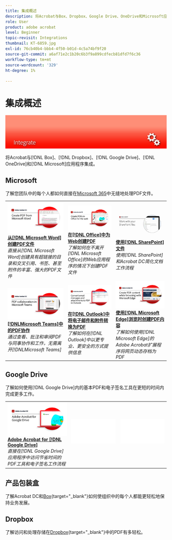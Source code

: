 ```yaml
---
title: 集成概述
description: 将Acrobat与Box、Dropbox、Google Drive、OneDrive和Microsoft应用程序集成
role: User
product: adobe acrobat
level: Beginner
topic-revisit: Integrations
thumbnail: KT-6859.jpg
exl-id: 76cb40b4-bbb4-4f50-b01d-4c5a74bf9f20
source-git-commit: a6af71e2c1b20c6b3f9a899cdfecb81dfd7f6c36
workflow-type: tm+mt
source-wordcount: '329'
ht-degree: 1%

---
```


# 集成概述

![Acrobat集成图像](../assets/Hero-Integrate.png)

将Acrobat与[!DNL Box]、[!DNL Dropbox]、[!DNL Google Drive]、[!DNL OneDrive]和[!DNL Microsoft]应用程序集成。

## Microsoft

了解您团队中的每个人都如何直接在[Microsoft 365](https://www.adobe.com/documentcloud/integrations/microsoft-office-365.html)中无缝地处理PDF文件。

<table style="table-layout:fixed">
<tr>
  <td>
    <a href="createfromword.md">
      <img alt="从Microsoft Word创建PDF文件" src="../assets/CreateWord.png" />
    </a>
    <div>
    <a href="createfromword.md"><strong>从[!DNL Microsoft Word]创建PDF文件</strong></a>
    </div>
    <em>直接从[!DNL Microsoft Word]创建具有超链接的目录和交叉引用、书签、甚至附件的丰富、强大的PDF文件</em>
    <br>
  </td>
  <td>
    <a href="createofficeweb.md">
      <img alt="在[!DNL Office]中为Web创建PDF" src="../assets/Officeweb_1280.png" />
    </a>
    <div>
    <a href="createofficeweb.md"><strong>在[!DNL Office]中为Web创建PDF</strong></a>
    </div>
    <em>了解如何在不离开[!DNL Microsoft Office]的Web应用程序的情况下创建PDF文件</em>
    <br>
  </td>  
  <td>
    <a href="acrobatandsp.md">
      <img alt="使用[!DNL SharePoint]文件" src="../assets/SharePoint.png" />
    </a>
    <div>
    <a href="acrobatandsp.md"><strong>使用[!DNL SharePoint]文件</strong></a>
    </div>
    <em>使用[!DNL SharePoint]和Acrobat DC简化文档工作流程</em>
    <br>
  </td>  
</tr>
<tr>
  <td>
    <a href="acrobatandteams.md">
      <img alt="[!DNLMicrosoft Teams]中的PDF协作" src="../assets/MicrosoftTeams.png" />
    </a>
    <div>
    <a href="acrobatandteams.md"><strong>[!DNLMicrosoft Teams]中的PDF协作</strong></a>
    </div>
    <em>通过查看、批注和审阅PDF与同事协作和工作，无需离开[!DNLMicrosoft Teams]</em>
    <br>
  </td>
  <td>
    <a href="outlook.md">
      <img alt="在Outlook中将电子邮件和附件转换为PDF" src="../assets/Outlook.jpg" />
    </a>
    <div>
    <a href="outlook.md"><strong>在[!DNL Outlook]中将电子邮件和附件转换为PDF</strong></a>
    </div>
    <em>了解如何在[!DNL Outlook]中以更专业、更安全的方式提供信息</em>
    <br>
  </td>
  <td>
    <a href="edge.md">
      <img alt="使用[!DNL Microsoft Edge]浏览时创建PDF内容" src="../assets/Edge_1280.png" />
    </a>
    <div>
    <a href="edge.md"><strong>使用[!DNL Microsoft Edge]浏览时创建PDF内容</strong></a>
    </div>
    <em>了解如何使用[!DNL Microsoft Edge]的Adobe Acrobat扩展程序将网页动态存档为PDF</em>
    <br>
  </td>
</tr>
</table>

## Google Drive

了解如何使用[!DNL Google Drive]内的基本PDF和电子签名工具在更短的时间内完成更多工作。

<table style="table-layout:fixed">
<tr>
  <td>
    <a href="acrobatandgoogle.md">
      <img alt="Adobe Acrobat for Google Drive" src="../assets/acrobatgoogle.jpg" />
    </a>
    <div>
    <a href="acrobatandgoogle.md"><strong>Adobe Acrobat for [!DNL Google Drive]</strong></a>
    </div>
    <em>直接在[!DNL Google Drive]应用程序中访问节省时间的PDF工具和电子签名工作流程</em>
    <br>
  </td>
  <td>
   <img alt="间隔符" src="../assets/Whitespacer.png" />
    <div>
    <br>
  </td>
  <td>
   <img alt="间隔符" src="../assets/Whitespacer.png" />
    <div>
    <br>
  </td>
</tr>
</table>

## 产品包装盒

了解Acrobat DC和[Box](https://www.adobe.com/documentcloud/integrations/box.html){target=&quot;_blank&quot;}如何使组织中的每个人都能更轻松地保持业务发展。

## Dropbox

了解访问和处理存储在[Dropbox](https://www.adobe.com/documentcloud/integrations/dropbox.html){target=&quot;_blank&quot;}中的PDF有多轻松。
